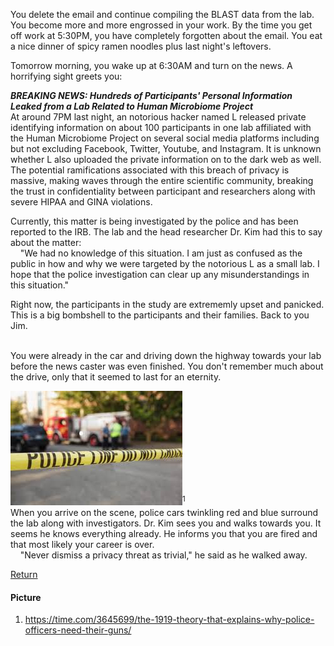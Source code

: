 You delete the email and continue compiling the BLAST data from the lab. You become more and more engrossed in your work. By the time you get off work at 5:30PM, you have completely forgotten about the email. You eat a nice dinner of spicy ramen noodles plus last night's leftovers. <br/>

Tomorrow morning, you wake up at 6:30AM and turn on the news. A horrifying sight greets you: <br/>

__*BREAKING NEWS: Hundreds of Participants' Personal Information Leaked from a Lab Related to Human Microbiome Project*__ <br/>
At around 7PM last night, an notorious hacker named L released private identifying information on about 100 participants in one lab affiliated with the Human Microbiome Project on several social media platforms including but not excluding Facebook, Twitter, Youtube, and Instagram. It is unknown whether L also uploaded the private information on to the dark web as well. The potential ramifications associated with this breach of privacy is massive, making waves through the entire scientific community, breaking the trust in confidentiality between participant and researchers along with severe HIPAA and GINA violations. <br/>

Currently, this matter is being investigated by the police and has been reported to the IRB. The lab and the head researcher Dr. Kim had this to say about the matter: <br/>
&nbsp;&nbsp;&nbsp;&nbsp;"We had no knowledge of this situation. I am just as confused as the public in how and why we were targeted by the notorious L as a small lab. I hope that the police investigation can clear up any misunderstandings in this situation." <br/>

Right now, the participants in the study are extrememly upset and panicked. This is a big bombshell to the participants and their families. Back to you Jim. <br/><br/>

You were already in the car and driving down the highway towards your lab before the news caster was even finished. You don't remember much about the drive, only that it seemed to last for an eternity. <br/>

![Police Siren](https://raw.githubusercontent.com/ashuang2013/Bioinformatics-Final/main/Police%20Siren.jpg)<sup>1</sup> <br/>
When you arrive on the scene, police cars twinkling red and blue surround the lab along with investigators. Dr. Kim sees you and walks towards you. It seems he knows everything already. He informs you that you are fired and that most likely your career is over. <br/>
&nbsp;&nbsp;&nbsp;&nbsp;"Never dismiss a privacy threat as trivial," he said as he walked away. <br/>

[Return](https://ashuang2013.github.io/Bioinformatics-Final/SetUpScenario)

#### Picture
1. https://time.com/3645699/the-1919-theory-that-explains-why-police-officers-need-their-guns/
